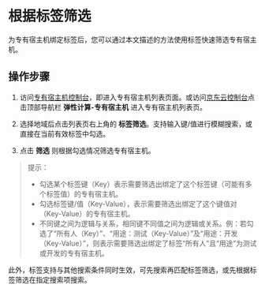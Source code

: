 # 根据标签筛选
为专有宿主机绑定标签后，您可以通过本文描述的方法使用标签快速筛选专有宿主机。

## 操作步骤

1. 访问[专有宿主机控制台](https://cns-console.jdcloud.com/host/dedicatedHost/list)，即进入专有宿主机列表页面。或访问[京东云控制台](https://console.jdcloud.com)点击顶部导航栏 **弹性计算-专有宿主机** 进入专有宿主机列表页。
2. 选择地域后点击列表页右上角的 **标签筛选**。支持输入键/值进行模糊搜索，或直接在当前有效标签中勾选。

3. 点击 **筛选** 则根据勾选情况筛选专有宿主机。
 >提示：
 >* 勾选某个标签键（Key）表示需要筛选出绑定了这个标签键（可能有多个标签值）的专有宿主机。
 >* 勾选标签键/值（Key-Value），表示需要筛选出绑定了这个键值对（Key-Value）的专有宿主机。
 >* 不同键之间为逻辑与关系，相同键不同值之间为逻辑或关系。例：若勾选了“所有人（Key）”、“用途：测试（Key-Value）”及“用途：开发（Key-Value）”，则表示需要筛选出绑定了标签“所有人”且“用途”为测试或开发的专有宿主机。

此外，标签支持与其他搜索条件同时生效，可先搜索再匹配标签筛选，或先根据标签筛选在指定搜索项搜索。



